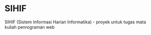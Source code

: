 # SIHIF
SIHIF (Sistem Informasi Harian Informatika) - proyek untuk tugas mata kuliah penrograman web
